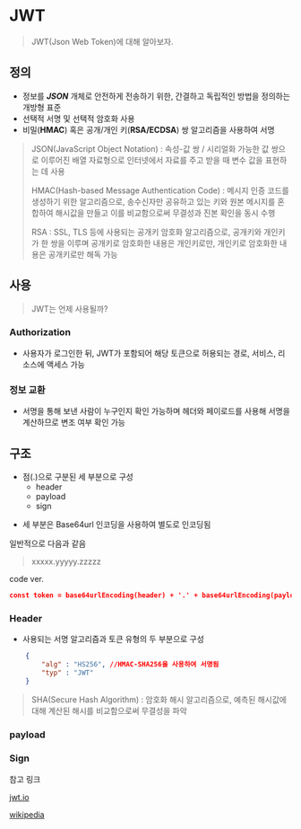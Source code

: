 # JWT 

> JWT(Json Web Token)에 대해 알아보자.

## 정의
- 정보를 **_JSON_** 개체로 안전하게 전송하기 위한, 간결하고 독립적인 방법을 정의하는 개방형 표준
- 선택적 서명 및 선택적 암호화 사용
- 비밀(**HMAC**) 혹은 공개/개인 키(**RSA/ECDSA**) 쌍 알고리즘을 사용하여 서명

> JSON(JavaScript Object Notation) : 속성-값 쌍 / 시리얼화 가능한 값 쌍으로 이루어진 배열 자료형으로 인터넷에서 자료를 주고 받을 때 변수 값을 표현하는 데 사용
> 
> HMAC(Hash-based Message Authentication Code) : 메시지 인증 코드를 생성하기 위한 알고리즘으로,
> 송수신자만 공유하고 있는 키와 원본 메시지를 혼합하여 해시값을 만들고 이를 비교함으로써 무결성과 진본 확인을 동시 수행
>
> RSA : SSL, TLS 등에 사용되는 공개키 암호화 알고리즘으로, 공개키와 개인키가 한 쌍을 이루며 
> 공개키로 암호화한 내용은 개인키로만, 개인키로 암호화한 내용은 공개키로만 해독 가능

## 사용
> JWT는 언제 사용될까?
### Authorization
- 사용자가 로그인한 뒤, JWT가 포함되어 해당 토큰으로 허용되는 경로, 서비스, 리소스에 액세스 가능
### 정보 교환
- 서명을 통해 보낸 사람이 누구인지 확인 가능하며 헤더와 페이로드를 사용해 서명을 계산하므로 변조 여부 확인 가능

## 구조
* 점(.)으로 구분된 세 부분으로 구성
  - header
  - payload
  - sign
- 세 부분은 Base64url 인코딩을 사용하여 별도로 인코딩됨

일반적으로 다음과 같음
> xxxxx.yyyyy.zzzzz

code ver.
```json
const token = base64urlEncoding(header) + '.' + base64urlEncoding(payload) + '.' + base64urlEncoding(signature)
```

### Header
- 사용되는 서명 알고리즘과 토큰 유형의 두 부분으로 구성
```json
    {
        "alg" : "HS256", //HMAC-SHA256을 사용하여 서명됨
        "typ" : "JWT"
    }
```
>
> SHA(Secure Hash Algorithm) : 암호화 해시 알고리즘으로, 예측된 해시값에 대해 계산된 해시를 비교함으로써 무결성을 파악
>

### payload

### Sign


참고 링크

[jwt.io](https://jwt.io/introduction)

[wikipedia](https://ko.wikipedia.org/wiki/JSON_%EC%9B%B9_%ED%86%A0%ED%81%B0#cite_note-rfc7519-1)